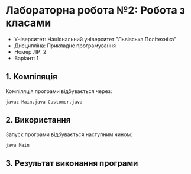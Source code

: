 # Лабораторна робота №2: Робота з класами

- Університет: Національний університет "Львівська Політехніка"
- Дисципліна: Прикладне програмування
- Номер ЛР: 2
- Варіант: 1

## 1. Компіляція
Компіляція програми відбувається через:
```
javac Main.java Customer.java
```
## 2. Використання
Запуск програми відбувається наступним чином:
```
java Main
```
## 3. Результат виконання програми
